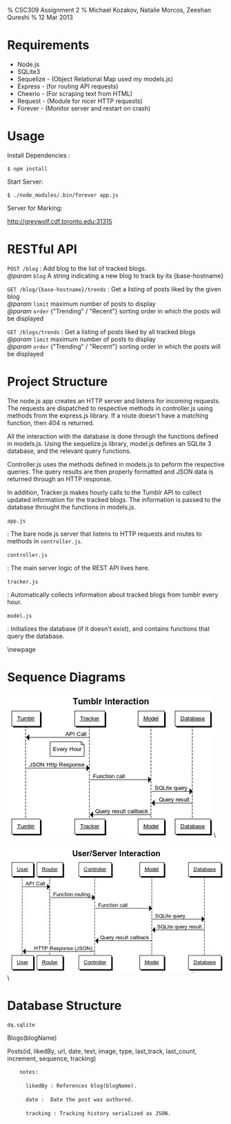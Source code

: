 % CSC309 Assignment 2
% Michael Kozakov, Natalie Morcos, Zeeshan Qureshi
% 12 Mar 2013

Requirements
============

  + Node.js
  + SQLite3
  + Sequelize - (Object Relational Map used my models.js)
  + Express - (for routing API requests)
  + Cheerio - (For scraping text from HTML)
  + Request - (Module for nicer HTTP requests)
  + Forever - (Monitor server and restart on crash)

Usage
=====

Install Dependencies :

    $ npm install

Start Server:

    $ ./node_modules/.bin/forever app.js

Server for Marking:

<http://greywolf.cdf.toronto.edu:31315>

RESTful API
===========

`POST /blog`
 :    Add blog to the list of tracked blogs. \
      *@param* `blog` A string indicating a new blog to track by its {base-hostname}

`GET /blog/{base-hostname}/trends`
 :    Get a listing of posts liked by the given blog \
      *@param* `limit` maximum number of posts to display \
      *@param* `order` {"Trending" / "Recent"} sorting order in which the posts will be displayed

`GET /blogs/trends`
 :    Get a listing of posts liked by all tracked blogs \
      *@param* `limit` maximum number of posts to display \
      *@param* `order` {"Trending" / "Recent"} sorting order in which the posts will be displayed


Project Structure
=================

The node.js app creates an HTTP server and listens for incoming requests.
The requests are dispatched to respective methods in controller.js using 
methods from the express.js library. If a route doesn't have a matching 
function, then 404 is returned.

All the interaction with the database is done through the functions defined
in models.js. Using the sequelize.js library, model.js defines an SQLite 3
database, and the relevant query functions.

Controller.js uses the methods defined in models.js to peform the respective
queries. The query results are then properly formatted and JSON data is 
returned through an HTTP response. 

In addition, Tracker.js makes hourly calls to the Tumblr API to collect
updated information for the tracked blogs. The information is passed
to the database throught the functions in models.js.


`app.js`

 :    The bare node.js server that listens to HTTP requests and routes to
      methods in `controller.js`.

`controller.js`

 :    The main server logic of the REST API lives here.

`tracker.js`

 :    Automatically collects information about tracked blogs from tumblr every hour.

`model.js`

 :    Initializes the database (if it doesn't exist), and contains functions that query the database.

\newpage

Sequence Diagrams
=================

![Tumblr Interaction](./tumblr-diagram.png)\

![User/Server Interaction](./user-server-diagram.png)\


Database Structure
==================

`dq.sqlite`

Blogs(blogName)

Posts(id, likedBy, url, date, text, image, type, last_track, last_count, increment, sequence, tracking)

        notes:

          likedBy : References blog(blogName).  

          date :  Date the post was authored.

          tracking : Tracking history serialized as JSON.

